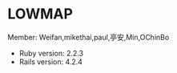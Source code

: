# LOWMAP











Member: Weifan,mikethai,paul,亭安,Min,OChinBo






- Ruby version: 2.2.3
- Rails version: 4.2.4
